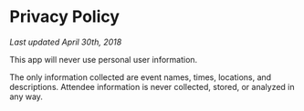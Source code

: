 # Privacy Policy

*Last updated April 30th, 2018*

This app will never use personal user information.

The only information collected are event names, times, locations, and descriptions. Attendee information is never collected, stored, or analyzed in any way.
